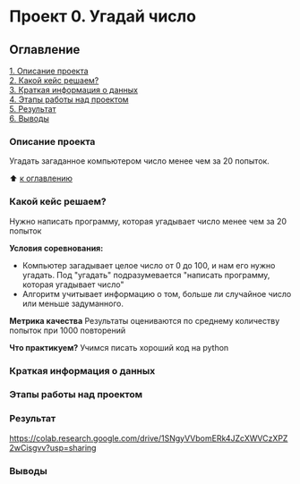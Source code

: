 # Проект 0. Угадай число

## Оглавление
[1. Описание проекта]([https://github.com/Olga-Akinshina/test-2?tab=readme-ov-file#описание-проекта])  
[2. Какой кейс решаем?](https://github.com/Olga-Akinshina/test-2?tab=readme-ov-file#какой-кейс-решаем)  
[3. Краткая информация о данных](https://github.com/Olga-Akinshina/test-2?tab=readme-ov-file#краткая-информация-о-данных)  
[4. Этапы работы над проектом](https://github.com/Olga-Akinshina/test-2?tab=readme-ov-file#этапы-работы-над-проектом)  
[5. Результат](https://github.com/Olga-Akinshina/test-2?tab=readme-ov-file#результат)  
[6. Выводы](https://github.com/Olga-Akinshina/test-2?tab=readme-ov-file.md#выводы)  

### Описание проекта
Угадать загаданное компьютером число менее чем за 20 попыток.

:arrow_up: [к оглавлению](https://github.com/Olga-Akinshina/test-2?tab=readme-ov-file#оглавление)

### Какой кейс решаем?
Нужно написать программу, которая угадывает число менее чем за 20 попыток

**Условия соревнования:**
- Компьютер загадывает целое число от 0 до 100, и нам его нужно угадать. Под "угадать" подразумевается "написать программу, которая угадывает число"
- Алгоритм учитывает информацию о том, больше ли случайное число или меньше задуманного.

**Метрика качества**
Результаты оцениваются по среднему количеству попыток при 1000 повторений

**Что практикуем?**
Учимся писать хороший код на python


### Краткая информация о данных

### Этапы работы над проектом

### Результат
https://colab.research.google.com/drive/1SNgyVVbomERk4JZcXWVCzXPZ2wCisgvv?usp=sharing




### Выводы
